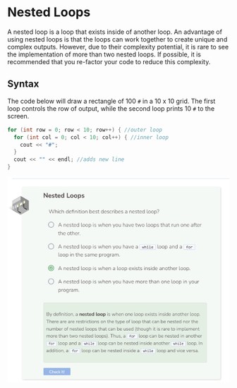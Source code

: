# Nested Loops
A nested loop is a loop that exists inside of another loop. An advantage of using nested loops is that the loops can work together to create unique and complex outputs. However, due to their complexity potential, it is rare to see the implementation of more than two nested loops. If possible, it is recommended that you re-factor your code to reduce this complexity.

## Syntax
The code below will draw a rectangle of 100 `#` in a 10 x 10 grid. The first loop controls the row of output, while the second loop prints 10 `#` to the screen.

```cpp
for (int row = 0; row < 10; row++) { //outer loop
  for (int col = 0; col < 10; col++) { //inner loop
    cout << "#";
  }
  cout << "" << endl; //adds new line
}
```

![Question 1](_assets/Q1.png)